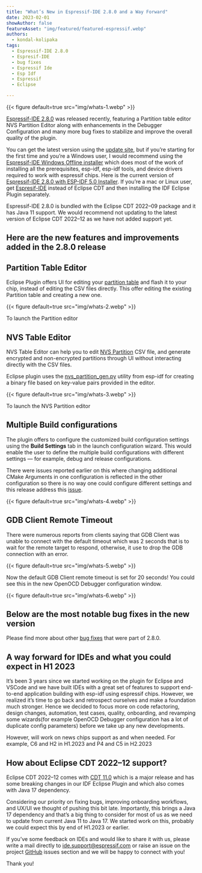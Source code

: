 ```yaml
---
title: "What’s New in Espressif-IDE 2.8.0 and a Way Forward"
date: 2023-02-01
showAuthor: false
featureAsset: "img/featured/featured-espressif.webp"
authors:
  - kondal-kolipaka
tags:
  - Espressif-IDE 2.8.0
  - Espresif-IDE
  - bug fixes
  - Espressif Ide
  - Esp Idf
  - Espressif
  - Eclipse

---
```

{{< figure
    default=true
    src="img/whats-1.webp"
    >}}

[Espressif-IDE 2.8.0](https://github.com/espressif/idf-eclipse-plugin/releases/tag/v2.8.0) was released recently, featuring a Partition table editor NVS Partition Editor along with enhancements in the Debugger Configuration and many more bug fixes to stabilize and improve the overall quality of the plugin.

You can get the latest version using the [update site](https://dl.espressif.com/dl/idf-eclipse-plugin/updates/latest/), but if you’re starting for the first time and you’re a Windows user, I would recommend using the [Espressif-IDE Windows Offline installer](https://dl.espressif.com/dl/esp-idf/) which does most of the work of installing all the prerequisites, esp-idf, esp-idf tools, and device drivers required to work with espressif chips. Here is the current version of [Espressif-IDE 2.8.0 with ESP-IDF 5.0 Installer](https://dl.espressif.com/dl/esp-idf/). If you’re a mac or Linux user, get [Espresif-IDE](https://github.com/espressif/idf-eclipse-plugin/releases/tag/v2.8.0) instead of Eclipse CDT and then installing the IDF Eclipse Plugin separately.

Espressif-IDE 2.8.0 is bundled with the Eclipse CDT 2022–09 package and it has Java 11 support. We would recommend not updating to the latest version of Eclipse CDT 2022–12 as we have not added support yet.

## Here are the new features and improvements added in the 2.8.0 release

## Partition Table Editor

Eclipse Plugin offers UI for editing your [partition table](https://docs.espressif.com/projects/esp-idf/en/latest/esp32/api-guides/partition-tables.html) and flash it to your chip, instead of editing the CSV files directly. This offer editing the existing Partition table and creating a new one.

{{< figure
    default=true
    src="img/whats-2.webp"
    >}}

To launch the Partition editor

## NVS Table Editor

NVS Table Editor can help you to edit [NVS Partition](https://docs.espressif.com/projects/esp-idf/en/latest/esp32/api-reference/storage/nvs_partition_gen.html?highlight=nvs+partition#introduction) CSV file, and generate encrypted and non-encrypted partitions through UI without interacting directly with the CSV files.

Eclipse plugin uses the [nvs_partition_gen.py](https://github.com/espressif/esp-idf/blob/2707c95a5f/components/nvs_flash/nvs_partition_generator/nvs_partition_gen.py) utility from esp-idf for creating a binary file based on key-value pairs provided in the editor.

{{< figure
    default=true
    src="img/whats-3.webp"
    >}}

To launch the NVS Partition editor

## Multiple Build configurations

The plugin offers to configure the customized build configuration settings using the __Build Settings__  tab in the launch configuration wizard. This would enable the user to define the multiple build configurations with different settings — for example, debug and release configurations.

There were issues reported earlier on this where changing additional CMake Arguments in one configuration is reflected in the other configuration so there is no way one could configure different settings and this release address this [issue](https://github.com/espressif/idf-eclipse-plugin/pull/669).

{{< figure
    default=true
    src="img/whats-4.webp"
    >}}

## GDB Client Remote Timeout

There were numerous reports from clients saying that GDB Client was unable to connect with the default timeout which was 2 seconds that is to wait for the remote target to respond, otherwise, it use to drop the GDB connection with an error.

{{< figure
    default=true
    src="img/whats-5.webp"
    >}}

Now the default GDB Client remote timeout is set for 20 seconds! You could see this in the new OpenOCD Debugger configuration window.

{{< figure
    default=true
    src="img/whats-6.webp"
    >}}

## Below are the most notable bug fixes in the new version

Please find more about other [bug fixes](https://github.com/espressif/idf-eclipse-plugin/releases/tag/v2.8.0) that were part of 2.8.0.

## A way forward for IDEs and what you could expect in H1 2023

It’s been 3 years since we started working on the plugin for Eclipse and VSCode and we have built IDEs with a great set of features to support end-to-end application building with esp-idf using espressif chips. However, we realized it’s time to go back and retrospect ourselves and make a foundation much stronger. Hence we decided to focus more on code refactoring, design changes, automation, test cases, quality, onboarding, and revamping some wizards(for example OpenOCD Debugger configuration has a lot of duplicate config parameters) before we take up any new developments.

However, will work on news chips support as and when needed. For example, C6 and H2 in H1.2023 and P4 and C5 in H2.2023

## How about Eclipse CDT 2022–12 support?

Eclipse CDT 2022–12 comes with [CDT 11.0](https://github.com/eclipse-cdt/cdt/blob/main/NewAndNoteworthy/CDT-11.0.md) which is a major release and has some breaking changes in our IDF Eclipse Plugin and which also comes with Java 17 dependency.

Considering our priority on fixing bugs, improving onboarding workflows, and UX/UI we thought of pushing this bit late. Importantly, this brings a Java 17 dependency and that’s a big thing to consider for most of us as we need to update from current Java 11 to Java 17. We started work on this, probably we could expect this by end of H1.2023 or earlier.

If you’ve some feedback on IDEs and would like to share it with us, please write a mail directly to [ide.support@espressif.com](http://ide.support@espressif.com) or raise an issue on the project [GitHub](https://github.com/espressif/idf-eclipse-plugin/issues) issues section and we will be happy to connect with you!

Thank you!
